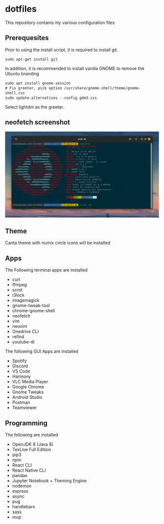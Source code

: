 # dotfiles
This repository contains my various configuration files

## Prerequesites

Prior to using the install script, it is required to install git.

```
sudo apt-get install git
```

In addition, it is recommended to install vanilla GNOME to remove the Ubuntu branding 

```
sudo apt install gnome-session
# Fix greeter, pick option /usr/share/gnome-shell/theme/gnome-shell.css
sudo update-alternatives --config gdm3.css
```

Select lightdm as the greeter.

## neofetch screenshot
![neofetch screenshot](./media/neofetch.png)
## Theme
Canta theme with numix circle icons will be installed
## Apps
The Following terminal apps are installed
* curl
* ffmpeg
* scrot
* i3lock
* imagemagick
* gnome-tweak-tool
* chrome-gnome-shell
* neofetch
* vim
* neovim
* Onedrive CLI
* refind
* youtube-dl

The following GUI Apps are installed
* Spotify
* Discord
* VS Code
* Harmony
* VLC Media Player
* Google Chrome
* Gnome Tweaks
* Android Studio
* Postman
* Teamviewer

## Programming

The following are installed
* OpenJDK 8 (Java 8)
* TexLive Full Edition
* pip3
* npm
* React CLI
* React Native CLI
* pandas
* Jupyter Notebook + Theming Engine
* nodemon
* express
* async
* pug
* handlebars
* sass
* mup